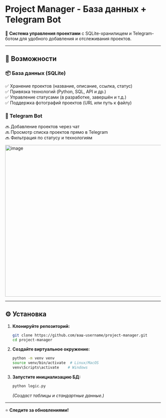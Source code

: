 # **Project Manager - База данных + Telegram Bot**  

🚀 **Система управления проектами** с SQLite-хранилищем и Telegram-ботом для удобного добавления и отслеживания проектов.  

---

## **📌 Возможности**  

### **📦 База данных (SQLite)**  
✅ Хранение проектов (название, описание, ссылка, статус)  
✅ Привязка технологий (Python, SQL, API и др.)  
✅ Управление статусами (в разработке, завершён и т.д.)  
✅ Поддержка фотографий проектов (URL или путь к файлу)  

### **🤖 Telegram Bot**
🔜 Добавление проектов через чат  
🔜 Просмотр списка проектов прямо в Telegram  
🔜 Фильтрация по статусу и технологиям  

<img width="941" height="490" alt="image" src="https://github.com/user-attachments/assets/2ca31871-5913-4090-8faa-43618c4a3a90" />


---

## **⚙️ Установка**  

1. **Клонируйте репозиторий:**  
   ```bash
   git clone https://github.com/ваш-username/project-manager.git
   cd project-manager
   ```

2. **Создайте виртуальное окружение:**  
   ```bash
   python -m venv venv
   source venv/bin/activate  # Linux/MacOS
   venv\Scripts\activate    # Windows
   ```

3. **Запустите инициализацию БД:**  
   ```bash
   python logic.py
   ```
   *(Создаст таблицы и стандартные данные.)*  


---

⭐ **Следите за обновлениями!**
